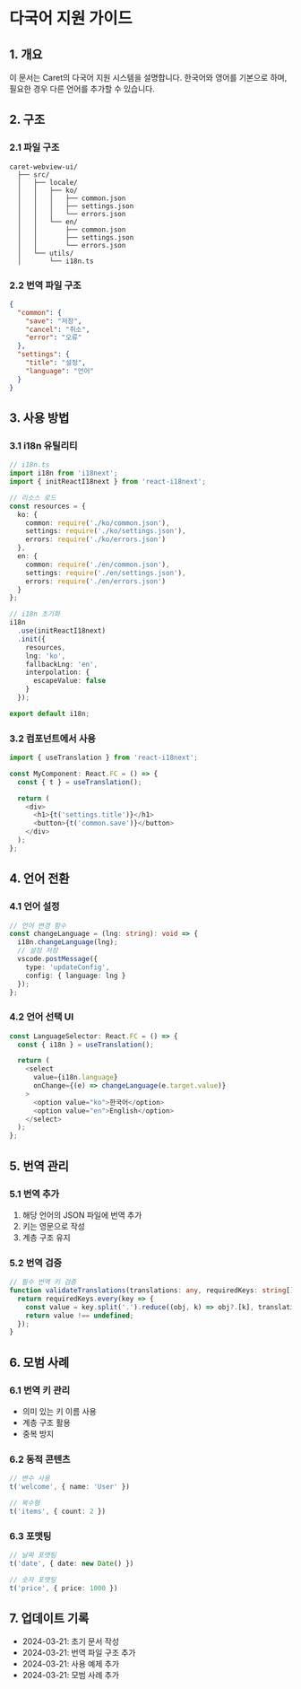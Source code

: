 # 다국어 지원 가이드

## 1. 개요

이 문서는 Caret의 다국어 지원 시스템을 설명합니다. 한국어와 영어를 기본으로 하며, 필요한 경우 다른 언어를 추가할 수 있습니다.

## 2. 구조

### 2.1 파일 구조
```
caret-webview-ui/
  ├── src/
  │   ├── locale/
  │   │   ├── ko/
  │   │   │   ├── common.json
  │   │   │   ├── settings.json
  │   │   │   └── errors.json
  │   │   └── en/
  │   │       ├── common.json
  │   │       ├── settings.json
  │   │       └── errors.json
  │   └── utils/
  │       └── i18n.ts
```

### 2.2 번역 파일 구조
```json
{
  "common": {
    "save": "저장",
    "cancel": "취소",
    "error": "오류"
  },
  "settings": {
    "title": "설정",
    "language": "언어"
  }
}
```

## 3. 사용 방법

### 3.1 i18n 유틸리티
```typescript
// i18n.ts
import i18n from 'i18next';
import { initReactI18next } from 'react-i18next';

// 리소스 로드
const resources = {
  ko: {
    common: require('./ko/common.json'),
    settings: require('./ko/settings.json'),
    errors: require('./ko/errors.json')
  },
  en: {
    common: require('./en/common.json'),
    settings: require('./en/settings.json'),
    errors: require('./en/errors.json')
  }
};

// i18n 초기화
i18n
  .use(initReactI18next)
  .init({
    resources,
    lng: 'ko',
    fallbackLng: 'en',
    interpolation: {
      escapeValue: false
    }
  });

export default i18n;
```

### 3.2 컴포넌트에서 사용
```typescript
import { useTranslation } from 'react-i18next';

const MyComponent: React.FC = () => {
  const { t } = useTranslation();

  return (
    <div>
      <h1>{t('settings.title')}</h1>
      <button>{t('common.save')}</button>
    </div>
  );
};
```

## 4. 언어 전환

### 4.1 언어 설정
```typescript
// 언어 변경 함수
const changeLanguage = (lng: string): void => {
  i18n.changeLanguage(lng);
  // 설정 저장
  vscode.postMessage({
    type: 'updateConfig',
    config: { language: lng }
  });
};
```

### 4.2 언어 선택 UI
```typescript
const LanguageSelector: React.FC = () => {
  const { i18n } = useTranslation();

  return (
    <select
      value={i18n.language}
      onChange={(e) => changeLanguage(e.target.value)}
    >
      <option value="ko">한국어</option>
      <option value="en">English</option>
    </select>
  );
};
```

## 5. 번역 관리

### 5.1 번역 추가
1. 해당 언어의 JSON 파일에 번역 추가
2. 키는 영문으로 작성
3. 계층 구조 유지

### 5.2 번역 검증
```typescript
// 필수 번역 키 검증
function validateTranslations(translations: any, requiredKeys: string[]): boolean {
  return requiredKeys.every(key => {
    const value = key.split('.').reduce((obj, k) => obj?.[k], translations);
    return value !== undefined;
  });
}
```

## 6. 모범 사례

### 6.1 번역 키 관리
- 의미 있는 키 이름 사용
- 계층 구조 활용
- 중복 방지

### 6.2 동적 콘텐츠
```typescript
// 변수 사용
t('welcome', { name: 'User' })

// 복수형
t('items', { count: 2 })
```

### 6.3 포맷팅
```typescript
// 날짜 포맷팅
t('date', { date: new Date() })

// 숫자 포맷팅
t('price', { price: 1000 })
```

## 7. 업데이트 기록
- 2024-03-21: 초기 문서 작성
- 2024-03-21: 번역 파일 구조 추가
- 2024-03-21: 사용 예제 추가
- 2024-03-21: 모범 사례 추가
